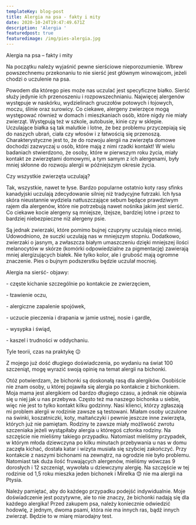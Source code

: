 ```yaml
---
templateKey: blog-post
title: Alergia na psa - fakty i mity
date: 2020-10-24T19:47:49.671Z
description: 'Alergia '
featuredpost: true
featuredimage: /img/pies-alergia.jpg
---
```

Alergia na psa – fakty i mity

Na początku należy wyjaśnić pewne sierściowe nieporozumienie. Wbrew powszechnemu przekonaniu to nie sierść jest głównym winowajcom, jeżeli chodzi o uczulenie na psa. 

Powodem dla którego pies może nas uczulać jest specyficzne białko. Sierść służy jedynie ich przenoszeniu i rozpowszechnianiu. Najwięcej alergenów występuje w naskórku, wydzielinach gruczołów potowych i łojowych, moczu, ślinie oraz surowicy. Co ciekawe, alergeny zwierzęce mogą występować również w domach i mieszkaniach osób, które nigdy nie miały zwierząt. Występują też w szkole, autobusie, kinie czy w sklepie. Uczulające białka są tak malutkie i lotne, że bez problemu przyczepiają się do naszych ubrań, ciała czy włosów i z łatwością się przenoszą. Charakterystyczne jest to, że do rozwoju alergii na zwierzęta domowe dochodzi zazwyczaj u osób, które mają z nimi rzadki kontakt! W wielu badaniach stwierdzono, że osoby, które w pierwszym roku życia, miały kontakt ze zwierzętami domowymi, a tym samym z ich alergenami, były mniej skłonne do rozwoju alergii w późniejszym okresie życia. 

Czy wszystkie zwierzęta uczulają?

Tak, wszystkie, nawet te łyse. Bardzo popularne ostatnio koty rasy sfinks kanadyjski uczulają zdecydowanie silniej niż tradycyjne futrzaki. Ich łysa skóra nieustannie wydziela natłuszczające sebum będące prawdziwym rajem dla alergenów, które nie potrzebują nawet nośnika jakim jest sierść. Co ciekawe kocie alergeny są mniejsze, lżejsze, bardziej lotne i przez to bardziej niebezpieczne niż alergeny psie. 

Są jednak zwierzaki, które pomimo bujnej czupryny uczulają nieco mniej. Udowodniono, że suczki uczulają nas w mniejszym stopniu. Dodatkowo, zwierzaki o jasnym, a zwłaszcza białym umaszczeniu dzięki mniejszej ilości melanocytów w skórze (komórki odpowiedzialne za pigmentację) zawierają mniej alergizujących białek. Nie tylko kolor, ale i grubość mają ogromne znaczenie. Pies o bujnym podszerstku będzie uczulał mocniej. 

Alergia na sierść- objawy:

\- częste kichanie szczególnie po kontakcie ze zwierzęciem,

\- łzawienie oczu,

\- alergiczne zapalenie spojówek,

\- uczucie pieczenia i drapania w jamie ustnej, nosie i gardle,

\- wysypka i świąd,

\- kaszel i trudności w oddychaniu.

Tyle teorii, czas na praktykę 😉

Z mojego już dość długiego doświadczenia, po wydaniu na świat 100 szczeniąt, mogę wyrazić swoją opinię na temat alergii na bichonki. 

Otóż potwierdzam, że bichonki są doskonałą rasą dla alergików. Osobiście nie znam osoby, u której pojawiła się alergia po kontakcie z bichonkiem. Moja mama jest alergikiem od bardzo długiego czasu, a jednak nie objawia się u niej jak u nas przebywa. Często też ma naszego bichonka u siebie, więc nie jest to tylko kontakt kilku godzinny. Nasi klienci, którzy zgłaszają mi problem alergii w rodzinie zawsze są testowani. Miałam osoby uczulone na świnki, koszatniczki, koty, maltańczyki i pewnie jeszcze inne zwierzęta, których już nie pamiętam. Rodziny te zawsze miały możliwość zwrotu szczeniaka jeżeli wystąpiłaby alergia u któregoś członka rodziny. Na szczęście nie mieliśmy takiego przypadku. Natomiast mieliśmy przypadek, w którym młoda dziewczyna po kilku minutach przebywania u nas w domu zaczęła kichać, dostała katar i wizyta musiała się szybciej zakończyć. Przy kontakcie z naszymi bichonami na zewnątrz, na ogrodzie nie było problemu. Natomiast tak duża ilość fruwających alergenów, mieliśmy wówczas 9 dorosłych i 12 szczeniąt, wywołała u dziewczyny alergię. Na szczęście w tej rodzinie od 1,5 roku mieszka jeden bichonek i Mirelka 😊 nie ma alergii na Ptysia. 

Należy pamiętać, aby do każdego przypadku podejść indywidualnie. Moje doświadczenie jest pozytywne, ale to nie znaczy, że bichonki nadają się dla każdego alergika! Przed zakupem psa, należy koniecznie odwiedzić hodowlę, z jednym, dwoma psami, która nie ma innych ras, bądź innych zwierząt. Będzie to w miarę miarodajny test.
